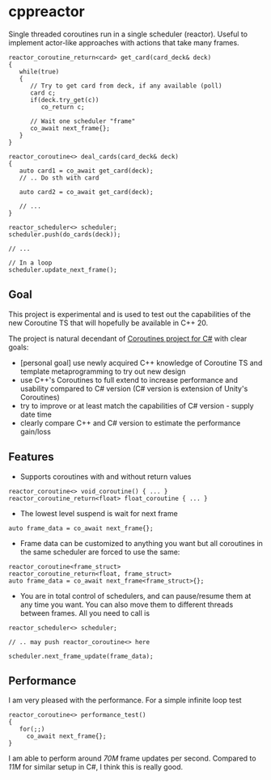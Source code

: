 # cppreactor
Single threaded coroutines run in a single scheduler (reactor). Useful to implement actor-like approaches with actions that take many frames.

```
reactor_coroutine_return<card> get_card(card_deck& deck)
{
   while(true)
   {
      // Try to get card from deck, if any available (poll)
      card c;
      if(deck.try_get(c))
         co_return c;

      // Wait one scheduler "frame"
      co_await next_frame{};
   }
}

reactor_coroutine<> deal_cards(card_deck& deck)
{
   auto card1 = co_await get_card(deck);
   // .. Do sth with card

   auto card2 = co_await get_card(deck);

   // ...
}

reactor_scheduler<> scheduler;
scheduler.push(do_cards(deck));

// ...

// In a loop
scheduler.update_next_frame();

```

## Goal

This project is experimental and is used to test out the capabilities of the new Coroutine TS that will hopefully be available in C++ 20. 

The project is natural decendant of [Coroutines project for C#](https://github.com/zigaosolin/Coroutines) with clear goals:
- [personal goal] use newly acquired C++ knowledge of Coroutine TS and template metaprogramming to try out new design
- use C++'s Coroutines to full extend to increase performance and usability compared to C# version (C# version is extension of Unity's Coroutines)
- try to improve or at least match the capabilities of C# version - supply date time
- clearly compare C++ and C# version to estimate the performance gain/loss

## Features

* Supports coroutines with and without return values
```
reactor_coroutine<> void_coroutine() { ... }
reactor_coroutine_return<float> float_coroutine { ... }
```

* The lowest level suspend is wait for next frame
```
auto frame_data = co_await next_frame{};
```

* Frame data can be customized to anything you want but all coroutines in the same scheduler are forced to use the same:
```
reactor_coroutine<frame_struct> 
reactor_coroutine_return<float, frame_struct> 
auto frame_data = co_await next_frame<frame_struct>{};
```

* You are in total control of schedulers, and can pause/resume them at any time you want. You can also move them to different threads between frames. All you need to call is
```
reactor_scheduler<> scheduler;

// .. may push reactor_coroutine<> here

scheduler.next_frame_update(frame_data);
```

## Performance

I am very pleased with the performance. For a simple infinite loop test
```
reactor_coroutine<> performance_test()
{
   for(;;)
     co_await next_frame{};
}
```

I am able to perform around *70M* frame updates per second. Compared to *11M* for similar setup in C#, I think this is really good.



